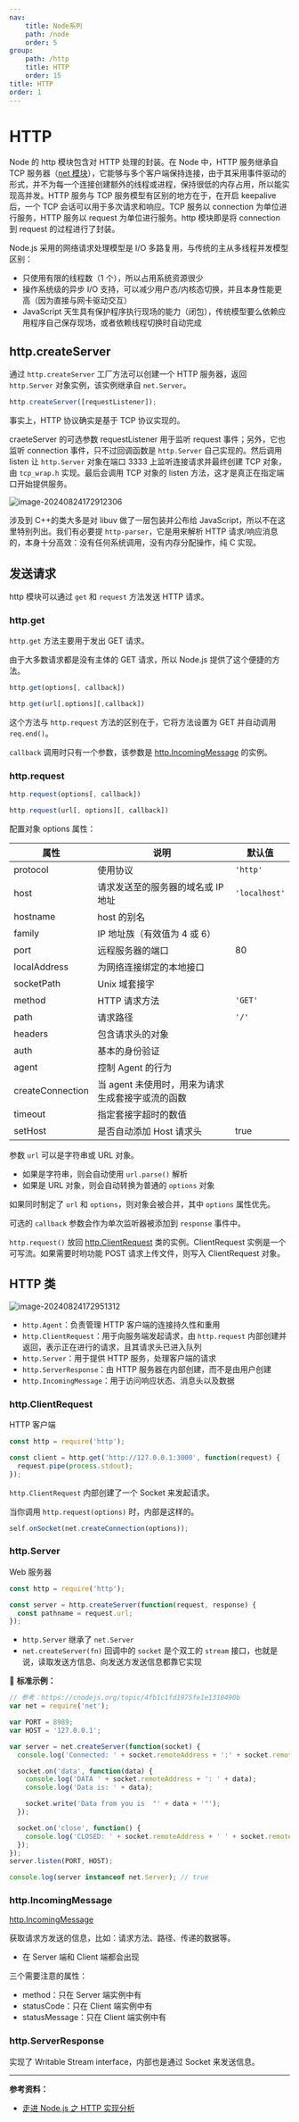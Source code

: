 ```yaml
---
nav:
    title: Node系列
    path: /node
    order: 5
group:
    path: /http
    title: HTTP
    order: 15
title: HTTP
order: 1
---
```


# HTTP

Node 的 http 模块包含对 HTTP 处理的封装。在 Node 中，HTTP 服务继承自 TCP 服务器（[net 模块](./net.md)），它能够与多个客户端保持连接，由于其采用事件驱动的形式，并不为每一个连接创建额外的线程或进程，保持很低的内存占用，所以能实现高并发。HTTP 服务与 TCP 服务模型有区别的地方在于，在开启 keepalive 后，一个 TCP 会话可以用于多次请求和响应。TCP 服务以 connection 为单位进行服务，HTTP 服务以 request 为单位进行服务。http 模块即是将 connection 到 request 的过程进行了封装。

Node.js 采用的网络请求处理模型是 I/O 多路复用，与传统的主从多线程并发模型区别：

- 只使用有限的线程数（1 个），所以占用系统资源很少
- 操作系统级的异步 I/O 支持，可以减少用户态/内核态切换，并且本身性能更高（因为直接与网卡驱动交互）
- JavaScript 天生具有保护程序执行现场的能力（闭包），传统模型要么依赖应用程序自己保存现场，或者依赖线程切换时自动完成

## http.createServer

通过 `http.createServer` 工厂方法可以创建一个 HTTP 服务器，返回 `http.Server` 对象实例，该实例继承自 `net.Server`。

```js
http.createServer([requestListener]);
```

事实上，HTTP 协议确实是基于 TCP 协议实现的。

craeteServer 的可选参数 requestListener 用于监听 request 事件；另外，它也监听 connection 事件，只不过回调函数是 `http.Server` 自己实现的。然后调用 listen 让 `http.Server` 对象在端口 3333 上监听连接请求并最终创建 TCP 对象，由 `tcp_wrap.h` 实现。最后会调用 TCP 对象的 listen 方法，这才是真正在指定端口开始提供服务。

![image-20240824172912306](./assets/image-20240824172912306.png)

涉及到 C++的类大多是对 libuv 做了一层包装并公布给 JavaScript，所以不在这里特别列出。我们有必要提 `http-parser`，它是用来解析 HTTP 请求/响应消息的，本身十分高效：没有任何系统调用，没有内存分配操作，纯 C 实现。

## 发送请求

http 模块可以通过 `get` 和 `request` 方法发送 HTTP 请求。

### http.get

`http.get` 方法主要用于发出 GET 请求。

由于大多数请求都是没有主体的 GET 请求，所以 Node.js 提供了这个便捷的方法。

```js
http.get(options[, callback])

http.get(url[,options][,callback])
```

这个方法与 `http.request` 方法的区别在于，它将方法设置为 GET 并自动调用 `req.end()`。

`callback` 调用时只有一个参数，该参数是 [http.IncomingMessage](http-incoming-message.md) 的实例。


### http.request

```js
http.request(options[, callback])

http.request(url[, options][, callback])
```

配置对象 options 属性：

| 属性             | 说明                                              | 默认值        |
| ---------------- | ------------------------------------------------- | ------------- |
| protocol         | 使用协议                                          | `'http'`      |
| host             | 请求发送至的服务器的域名或 IP 地址                | `'localhost'` |
| hostname         | host 的别名                                       |               |
| family           | IP 地址族（有效值为 4 或 6）                      |               |
| port             | 远程服务器的端口                                  | 80            |
| localAddress     | 为网络连接绑定的本地接口                          |               |
| socketPath       | Unix 域套接字                                     |               |
| method           | HTTP 请求方法                                     | `'GET'`       |
| path             | 请求路径                                          | `'/'`         |
| headers          | 包含请求头的对象                                  |               |
| auth             | 基本的身份验证                                    |               |
| agent            | 控制 Agent 的行为                                 |               |
| createConnection | 当 agent 未使用时，用来为请求生成套接字或流的函数 |               |
| timeout          | 指定套接字超时的数值                              |               |
| setHost          | 是否自动添加 Host 请求头                          | true          |

参数 `url` 可以是字符串或 URL 对象。

* 如果是字符串，则会自动使用 `url.parse()` 解析
* 如果是 URL 对象，则会自动转换为普通的 `options` 对象

如果同时制定了 `url` 和 `options`，则对象会被合并，其中 `options` 属性优先。

可选的 `callback` 参数会作为单次监听器被添加到 `response` 事件中。

`http.request()` 放回 [http.ClientRequest](http-client-request.md) 类的实例。ClientRequest 实例是一个可写流。如果需要时哟功能 POST 请求上传文件，则写入 ClientRequest 对象。

## HTTP 类

![image-20240824172951312](./assets/image-20240824172951312.png)

- `http.Agent`：负责管理 HTTP 客户端的连接持久性和重用
- `http.ClientRequest`：用于向服务端发起请求，由 `http.request` 内部创建并返回，表示正在进行的请求，且其请求头已进入队列
- `http.Server`：用于提供 HTTP 服务，处理客户端的请求
- `http.ServerResponse`：由 HTTP 服务器在内部创建，而不是由用户创建
- `http.IncomingMessage`：用于访问响应状态、消息头以及数据

### http.ClientRequest

HTTP 客户端

```js
const http = require('http');

const client = http.get('http://127.0.0.1:3000', function(request) {
  request.pipe(process.stdout);
});
```

`http.ClientRequest` 内部创建了一个 Socket 来发起请求。

当你调用 `http.request(options)` 时，内部是这样的。

```js
self.onSocket(net.createConnection(options));
```

### http.Server

Web 服务器

```js
const http = require('http');

const server = http.createServer(function(request, response) {
  const pathname = request.url;
});
```

- `http.Server` 继承了 `net.Server`
- `net.createServer(fn)` 回调中的 `socket` 是个双工的 `stream` 接口，也就是说，读取发送方信息、向发送方发送信息都靠它实现

🌰 **标准示例：**

```js
// 参考：https://cnodejs.org/topic/4fb1c1fd1975fe1e1310490b
var net = require('net');

var PORT = 8989;
var HOST = '127.0.0.1';

var server = net.createServer(function(socket) {
  console.log('Connected: ' + socket.remoteAddress + ':' + socket.remotePort);

  socket.on('data', function(data) {
    console.log('DATA ' + socket.remoteAddress + ': ' + data);
    console.log('Data is: ' + data);

    socket.write('Data from you is  "' + data + '"');
  });

  socket.on('close', function() {
    console.log('CLOSED: ' + socket.remoteAddress + ' ' + socket.remotePort);
  });
});
server.listen(PORT, HOST);

console.log(server instanceof net.Server); // true
```

### http.IncomingMessage

[http.IncomingMessage](https://github.com/nodejs/node/blob/master/lib/_http_incoming.js)

获取请求方发送的信息，比如：请求方法、路径、传递的数据等。

- 在 Server 端和 Client 端都会出现

三个需要注意的属性：

- method：只在 Server 端实例中有
- statusCode：只在 Client 端实例中有
- statusMessage：只在 Client 端实例中有

### http.ServerResponse

实现了 Writable Stream interface，内部也是通过 Socket 来发送信息。

---

**参考资料：**

- [走进 Node.js 之 HTTP 实现分析](https://juejin.im/post/5965bb26f265da6c204195b3)
